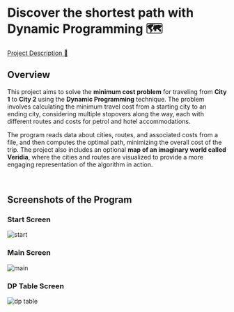 # Discover the shortest path with Dynamic Programming 🗺️

[Project Description 🧾](https://github.com/Lina-Abureesh4/AlgorithmsProj1/blob/master/First%2BProject_DP_2_2024.pdf)

## Overview

This project aims to solve the **minimum cost problem** for traveling from **City 1** to **City 2** using the **Dynamic Programming** technique. The problem involves calculating the minimum travel cost from a starting city to an ending city, considering multiple stopovers along the way, each with different routes and costs for petrol and hotel accommodations.

The program reads data about cities, routes, and associated costs from a file, and then computes the optimal path, minimizing the overall cost of the trip. The project also includes an optional **map of an imaginary world called Veridia**, where the cities and routes are visualized to provide a more engaging representation of the algorithm in action.

<br>

## Screenshots of the Program

### Start Screen
![start](https://github.com/user-attachments/assets/0ef3dc5f-0035-4b07-b1ca-df10e1889516)

### Main Screen
![main](https://github.com/user-attachments/assets/8dab4751-1cb3-4b6c-94fa-5921f6a24d07)

### DP Table Screen
![dp table](https://github.com/user-attachments/assets/b002d926-2afd-4321-b828-a5a91c06d2be)



